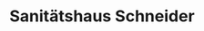 ---
title: "Sanitätshaus Schneider"
url: /neustadt-in-sachsen/sanitaetshaus-schneider/
shop: Sanitätshaus
---